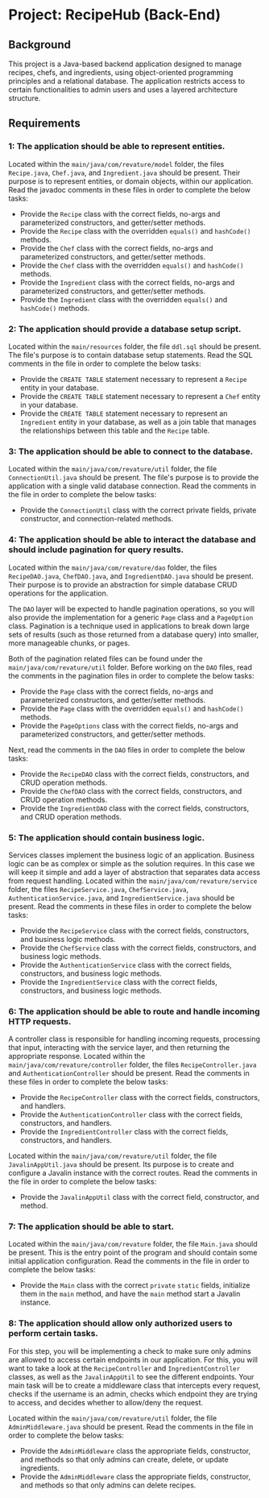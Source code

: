 # Project: RecipeHub (Back-End)

## Background
This project is a Java-based backend application designed to manage recipes, chefs, and ingredients, using object-oriented programming principles and a relational database. The application restricts access to certain functionalities to admin users and uses a layered architecture structure.

## Requirements

### 1: The application should be able to represent entities.
Located within the `main/java/com/revature/model` folder, the files `Recipe.java`, `Chef.java`, and `Ingredient.java` should be present. Their purpose is to represent entities, or domain objects, within our application. Read the javadoc comments in these files in order to complete the below tasks:
- Provide the `Recipe` class with the correct fields, no-args and parameterized constructors, and getter/setter methods.
- Provide the `Recipe` class with the overridden `equals()` and `hashCode()` methods.
- Provide the `Chef` class with the correct fields, no-args and parameterized constructors, and getter/setter methods.
- Provide the `Chef` class with the overridden `equals()` and `hashCode()` methods.
- Provide the `Ingredient` class with the correct fields, no-args and parameterized constructors, and getter/setter methods.
- Provide the `Ingredient` class with the overridden `equals()` and `hashCode()` methods.

### 2: The application should provide a database setup script.
Located within the `main/resources` folder, the file `ddl.sql` should be present. The file's purpose is to contain database setup statements. Read the SQL comments in the file in order to complete the below tasks:
- Provide the `CREATE TABLE` statement necessary to represent a `Recipe` entity in your database.
- Provide the `CREATE TABLE` statement necessary to represent a `Chef` entity in your database.
- Provide the `CREATE TABLE` statement necessary to represent an `Ingredient` entity in your database, as well as a join table that manages the relationships between this table and the `Recipe` table.

### 3: The application should be able to connect to the database.
Located within the `main/java/com/revature/util` folder, the file `ConnectionUtil.java` should be present. The file's purpose is to provide the application with a single valid database connection. Read the comments in the file in order to complete the below tasks:
- Provide the `ConnectionUtil` class with the correct private fields, private constructor, and connection-related methods.

### 4: The application should be able to interact the database and should include pagination for query results.
Located within the `main/java/com/revature/dao` folder, the files `RecipeDAO.java`, `ChefDAO.java`, and `IngredientDAO.java` should be present. Their purpose is to provide an abstraction for simple database CRUD operations for the application.

The `DAO` layer will be expected to handle pagination operations, so you will also provide the implementation for a generic `Page` class and a `PageOption` class.  Pagination is a technique used in applications to break down large sets of results (such as those returned from a database query) into smaller, more manageable chunks, or pages.

Both of the pagination related files can be found under the `main/java/com/revature/util` folder. Before working on the `DAO` files, read the comments in the pagination files in order to complete the below tasks:
- Provide the `Page` class with the correct fields, no-args and parameterized constructors, and getter/setter methods.
- Provide the `Page` class with the overridden `equals()` and `hashCode()` methods.
- Provide the `PageOptions` class with the correct fields, no-args and parameterized constructors, and getter/setter methods.

Next, read the comments in the `DAO` files in order to complete the below tasks:
- Provide the `RecipeDAO` class with the correct fields, constructors, and CRUD operation methods.
- Provide the `ChefDAO` class with the correct fields, constructors, and CRUD operation methods.
- Provide the `IngredientDAO` class with the correct fields, constructors, and CRUD operation methods.

### 5: The application should contain business logic.
Services classes implement the business logic of an application. Business logic can be as complex or simple as the solution requires. In this case we will keep it simple and add a layer of abstraction that separates data access from request handling. Located within the `main/java/com/revature/service` folder, the files `RecipeService.java`, `ChefService.java`, `AuthenticationService.java`, and `IngredientService.java` should be present. Read the comments in these files in order to complete the below tasks:
- Provide the `RecipeService` class with the correct fields, constructors, and business logic methods.
- Provide the `ChefService` class with the correct fields, constructors, and business logic methods.
- Provide the `AuthenticationService` class with the correct fields, constructors, and business logic methods.
- Provide the `IngredientService` class with the correct fields, constructors, and business logic methods.

### 6: The application should be able to route and handle incoming HTTP requests.
A controller class is responsible for handling incoming requests, processing that input, interacting with the service layer, and then returning the appropriate response. Located within the `main/java/com/revature/controller` folder, the files `RecipeController.java` and `AuthenticationController` should be present. Read the comments in these files in order to complete the below tasks:
- Provide the `RecipeController` class with the correct fields, constructors, and handlers.
- Provide the `AuthenticationController` class with the correct fields, constructors, and handlers.
- Provide the `IngredientController` class with the correct fields, constructors, and handlers.

Located within the `main/java/com/revature/util` folder, the file `JavalinAppUtil.java` should be present. Its purpose is to create and configure a Javalin instance with the correct routes. Read the comments in the file in order to complete the below tasks:
- Provide the `JavalinAppUtil` class with the correct field, constructor, and method.

### 7: The application should be able to start.
Located within the `main/java/com/revature` folder, the file `Main.java` should be present. This is the entry point of the program and should contain some initial application configuration. Read the comments in the file in order to complete the below tasks:
- Provide the `Main` class with the correct `private` `static` fields, initialize them in the `main` method, and have the `main` method start a Javalin instance.

### 8: The application should allow only authorized users to perform certain tasks.
For this step, you will be implementing a check to make sure only admins are allowed to access certain endpoints in our application. For this, you will want to take a look at the `RecipeController` and `IngredientController` classes, as well as the `JavalinAppUtil` to see the different endpoints. Your main task will be to create a middleware class that intercepts every request, checks if the username is an admin, checks which endpoint they are trying to access, and decides whether to allow/deny the request.

Located within the `main/java/com/revature/util` folder, the file `AdminMiddleware.java` should be present. Read the comments in the file in order to complete the below tasks:
- Provide the `AdminMiddleware` class the appropriate fields, constructor, and methods so that only admins can create, delete, or update ingredients.
- Provide the `AdminMiddleware` class the appropriate fields, constructor, and methods so that only admins can delete recipes.




